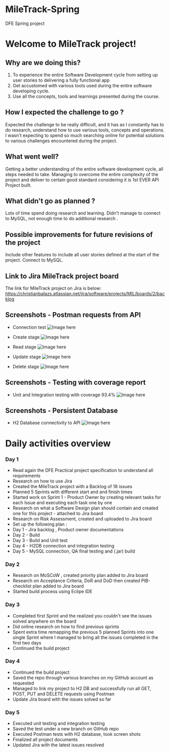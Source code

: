 # MileTrack-Spring
DFE Spring project


# Welcome to MileTrack project!



## Why are we doing this?
1. To experience the entire Software Development cycle from setting up user stories to delivering a fully functional app
2. Get accustomed with various tools used during the entire software developing cycle.
3. Use all the concepts, tools and learnings presented during the course.
 


## How I expected the challenge to go ?

Expected the challenge to be really difficult, and it has as I constantly has to do research, understand how to use various tools, concepts and operations.
I wasn't expecting to spend so much searching online for potential solutions to  various challenges encountered during the project.

## What went well?

Getting a better understanding of the entire software development cycle, all steps needed to take.
Managing to overcome the entire complexity of the project and deliver to certain good standard considering it is 1st EVER API Project built.

## What didn't go as planned ?

Lots of time spend doing research and learning.
Didn't manage to connect to MySQL, not enough time to do additional research .



## Possible improvements for future revisions of the project

Include other features to include all user stories defined at the start of the project.
Connect to MySQL.


## Link to Jira MileTrack project board

The link for MileTrack project on Jira is below: 
https://christianbalazs.atlassian.net/jira/software/projects/MIL/boards/2/backlog



## Screenshots - Postman requests from API 
- Connection test 
![Image here](https://github.com/ChristianBalazs/MileTrack-Spring/blob/MileTrack-photos/Readme-pictures/Postman-1.JPG)

- Create stage
![Image here](https://github.com/ChristianBalazs/MileTrack-Spring/blob/MileTrack-photos/Readme-pictures/Postman-C.JPG)

- Read stage
![Image here](https://github.com/ChristianBalazs/MileTrack-Spring/blob/MileTrack-photos/Readme-pictures/Postman-R.JPG)

- Update stage
![Image here](https://github.com/ChristianBalazs/MileTrack-Spring/blob/MileTrack-photos/Readme-pictures/Postman-U.JPG)

- Delete stage
![Image here](https://github.com/ChristianBalazs/MileTrack-Spring/blob/MileTrack-photos/Readme-pictures/Postman-D.JPG)


## Screenshots - Testing with coverage report
- Unit and Integration testing with coverage 93.4%
 ![Image here](https://github.com/ChristianBalazs/MileTrack-Spring/blob/MileTrack-photos/Readme-pictures/MileTrack-Testing.jpg)


## Screenshots - Persistent Database  

- H2 Database connectivity to API
![Image here](https://github.com/ChristianBalazs/MileTrack-Spring/blob/MileTrack-photos/Readme-pictures/MileTrack-H2DB.jpg)


# Daily activities overview 

### Day 1 
- Read again the DFE Practical project specification to understand all requirements 
- Research on how to use Jira
- Created the MileTrack project with a Backlog of 18 issues 
- Planned 5 Sprints with different start and and finish times
- Started work on Sprint 1 - Product Owner by creating relevant tasks for each Issue and executing each task one by one
- Research on what a Software Design plan should contain and created one for this project - attached to Jira board
- Research on Risk Assessment, created and uploaded to Jira board
- Set up the following plan : 
- Day 1 - Jira backlog , Product owner documentations 
- Day 2 - Build 
- Day 3 - Build and Unit test
- Day 4 - H2DB connection and integration testing 
- Day 5 - MySQL connection, QA final testing and (.jar) build


### Day 2
- Research on MoSCoW , created priority plan added to Jira board
- Research on Acceptance Criteria, DoR and DoD then created PIB-checklist plan added to Jira board
-  Started build process using Eclipe IDE


### Day 3
- Completed first Sprint and the realized you couldn't see the issues solved anywhere on the board
- Did online research on how to find previous sprints
- Spent extra time remapping the previous 5 planned Sprints into one single Sprint where I managed to bring all the issues completed in the first two days
- Continued the build project



### Day 4
- Continued the build project
- Saved the repo through various branches on my GitHub account as requested 
- Managed to link my project to H2 DB and successfully run all GET, POST, PUT and DELETE requests using Postman
- Update Jira board with the issues solved so far  


### Day 5
- Executed unit testing and integration testing
- Saved the test under a new branch on GitHub repo
- Executed Postman tests with H2 database, took screen shots 
- Finalized all project documents
- Updated Jira with the latest issues resolved
